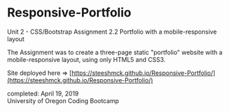 # Responsive-Portfolio
Unit 2 - CSS/Bootstrap
Assignment 2.2
Portfolio with a mobile-responsive layout

The Assignment was to create a three-page static "portfolio" website with a mobile-responsive layout, using only HTML5 and CSS3.

Site deployed here => [https://steeshmck.github.io/Responsive-Portfolio/](https://steeshmck.github.io/Responsive-Portfolio/)

completed:
April 19, 2019  
University of Oregon Coding Bootcamp
